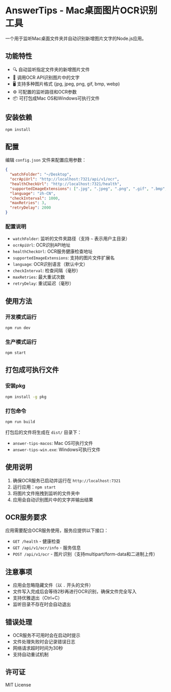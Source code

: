 # AnswerTips - Mac桌面图片OCR识别工具

一个用于监听Mac桌面文件夹并自动识别新增图片文字的Node.js应用。

## 功能特性

- 🔍 自动监听指定文件夹的新增图片文件
- 📝 调用OCR API识别图片中的文字
- 🖥️ 支持多种图片格式 (jpg, jpeg, png, gif, bmp, webp)
- ⚙️ 可配置的监听路径和OCR参数
- 📦 可打包成Mac OS和Windows可执行文件

## 安装依赖

```bash
npm install
```

## 配置

编辑 `config.json` 文件来配置应用参数：

```json
{
  "watchFolder": "~/Desktop",
  "ocrApiUrl": "http://localhost:7321/api/v1/ocr",
  "healthCheckUrl": "http://localhost:7321/health",
  "supportedImageExtensions": [".jpg", ".jpeg", ".png", ".gif", ".bmp", ".webp"],
  "language": "zh-CN",
  "checkInterval": 1000,
  "maxRetries": 3,
  "retryDelay": 2000
}
```

### 配置说明

- `watchFolder`: 监听的文件夹路径（支持 `~` 表示用户主目录）
- `ocrApiUrl`: OCR识别API地址
- `healthCheckUrl`: OCR服务健康检查地址
- `supportedImageExtensions`: 支持的图片文件扩展名
- `language`: OCR识别语言（默认中文）
- `checkInterval`: 检查间隔（毫秒）
- `maxRetries`: 最大重试次数
- `retryDelay`: 重试延迟（毫秒）

## 使用方法

### 开发模式运行

```bash
npm run dev
```

### 生产模式运行

```bash
npm start
```

## 打包成可执行文件

### 安装pkg

```bash
npm install -g pkg
```

### 打包命令

```bash
npm run build
```

打包后的文件将生成在 `dist/` 目录下：
- `answer-tips-macos`: Mac OS可执行文件
- `answer-tips-win.exe`: Windows可执行文件

## 使用说明

1. 确保OCR服务已启动并运行在 `http://localhost:7321`
2. 运行应用：`npm start`
3. 将图片文件拖拽到监听的文件夹中
4. 应用会自动识别图片中的文字并输出结果

## OCR服务要求

应用需要配合OCR服务使用，服务应提供以下接口：

- `GET /health` - 健康检查
- `GET /api/v1/ocr/info` - 服务信息
- `POST /api/v1/ocr` - 图片识别（支持multipart/form-data和二进制上传）

## 注意事项

- 应用会忽略隐藏文件（以 `.` 开头的文件）
- 文件写入完成后会等待2秒再进行OCR识别，确保文件完全写入
- 支持优雅退出（Ctrl+C）
- 监听目录不存在时会自动退出

## 错误处理

- OCR服务不可用时会在启动时提示
- 文件处理失败时会记录错误日志
- 网络请求超时时间为30秒
- 支持自动重试机制

## 许可证

MIT License